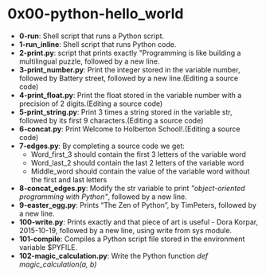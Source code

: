 # 0x00-python-hello_world

* **0-run**: Shell script that runs a Python script.
* **1-run_inline**: Shell script that runs Python code.
* **2-print.py**: script that prints exactly "Programming is like building a multilingual puzzle, followed by a new line.
* **3-print_number.py**: Print the integer stored in the variable number, followed by Battery street, followed by a new line.(Editing a source code)
* **4-print_float.py**:  Print the float stored in the variable number with a precision of 2 digits.(Editing a source code)
* **5-print_string.py**: Print 3 times a string stored in the variable str, followed by its first 9 characters.(Editing a source code)
* **6-concat.py**: Print Welcome to Holberton School!.(Editing a source code)
* **7-edges.py**: By completing a source code we get:
	* Word_first_3 should contain the first 3 letters of the variable word
	* Word_last_2 should contain the last 2 letters of the variable word
	* Middle_word should contain the value of the variable word without the first and last letters
* **8-concat_edges.py**: Modify the str variable to print *"object-oriented programming with Python"*, followed by a new line.
* **9-easter_egg.py**: Prints “The Zen of Python”, by TimPeters, followed by a new line.
* **100-write.py**: Prints exactly and that piece of art is useful - Dora Korpar, 2015-10-19, followed by a new line, using write from sys module.
* **101-compile**: Compiles a Python script file stored in the environment variable $PYFILE.
* **102-magic_calculation.py**: Write the Python function *def magic_calculation(a, b)*
